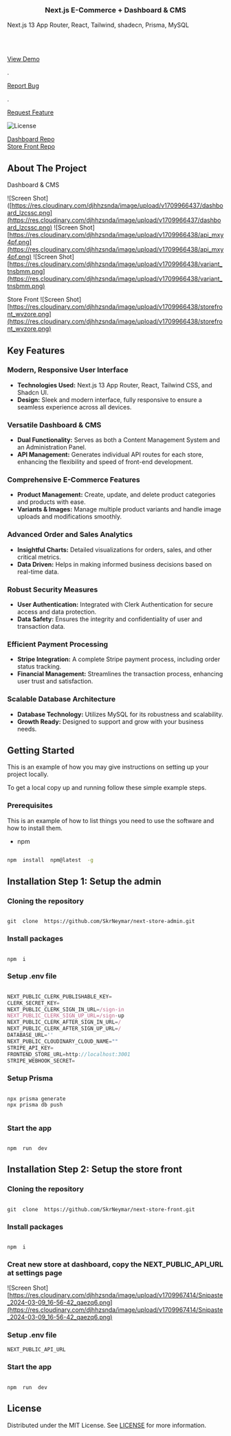 <br/>

<p  align="center">

<h3  align="center">Next.js  E-Commerce + Dashboard & CMS</h3>

<p  align="center">

Next.js 13 App Router, React, Tailwind, shadecn, Prisma, MySQL

<br/>

<br/>

<a  href="https://next-store-showcase.vercel.app/">View Demo</a>

.

<a  href="https://github.com/SkrNeymar/next-store-show/issues">Report Bug</a>

.

<a  href="https://github.com/SkrNeymar/next-store-show/issues">Request Feature</a>

</p>

</p>

![License](https://github.com/SkrNeymar/next-store-show)

[Dashboard Repo](https://github.com/SkrNeymar/next-store-admin)  
 [Store Front Repo](https://github.com/SkrNeymar/next-store-front)

## About The Project

Dashboard & CMS

![Screen Shot]([https://res.cloudinary.com/djhhzsnda/image/upload/v1709966437/dashboard_lzcssc.png](https://res.cloudinary.com/djhhzsnda/image/upload/v1709966437/dashboard_lzcssc.png)
![Screen Shot][https://res.cloudinary.com/djhhzsnda/image/upload/v1709966438/api_mxy4pf.png](https://res.cloudinary.com/djhhzsnda/image/upload/v1709966438/api_mxy4pf.png)
![Screen Shot] [https://res.cloudinary.com/djhhzsnda/image/upload/v1709966438/variant_tnsbmm.png](https://res.cloudinary.com/djhhzsnda/image/upload/v1709966438/variant_tnsbmm.png)

Store Front
![Screen Shot][https://res.cloudinary.com/djhhzsnda/image/upload/v1709966438/storefront_wvzore.png](https://res.cloudinary.com/djhhzsnda/image/upload/v1709966438/storefront_wvzore.png)

## Key Features

### Modern, Responsive User Interface

- **Technologies Used:** Next.js 13 App Router, React, Tailwind CSS, and Shadcn UI.
- **Design:** Sleek and modern interface, fully responsive to ensure a seamless experience across all devices.

### Versatile Dashboard & CMS

- **Dual Functionality:** Serves as both a Content Management System and an Administration Panel.
- **API Management:** Generates individual API routes for each store, enhancing the flexibility and speed of front-end development.

### Comprehensive E-Commerce Features

- **Product Management:** Create, update, and delete product categories and products with ease.
- **Variants & Images:** Manage multiple product variants and handle image uploads and modifications smoothly.

### Advanced Order and Sales Analytics

- **Insightful Charts:** Detailed visualizations for orders, sales, and other critical metrics.
- **Data Driven:** Helps in making informed business decisions based on real-time data.

### Robust Security Measures

- **User Authentication:** Integrated with Clerk Authentication for secure access and data protection.
- **Data Safety:** Ensures the integrity and confidentiality of user and transaction data.

### Efficient Payment Processing

- **Stripe Integration:** A complete Stripe payment process, including order status tracking.
- **Financial Management:** Streamlines the transaction process, enhancing user trust and satisfaction.

### Scalable Database Architecture

- **Database Technology:** Utilizes MySQL for its robustness and scalability.
- **Growth Ready:** Designed to support and grow with your business needs.

## Getting Started

This is an example of how you may give instructions on setting up your project locally.

To get a local copy up and running follow these simple example steps.

### Prerequisites

This is an example of how to list things you need to use the software and how to install them.

- npm

```sh

npm  install  npm@latest  -g

```

## Installation Step 1: Setup the admin

### Cloning the repository

```shell

git  clone  https://github.com/SkrNeymar/next-store-admin.git

```

### Install packages

```shell

npm  i

```

### Setup .env file

```js

NEXT_PUBLIC_CLERK_PUBLISHABLE_KEY=
CLERK_SECRET_KEY=
NEXT_PUBLIC_CLERK_SIGN_IN_URL=/sign-in
NEXT_PUBLIC_CLERK_SIGN_UP_URL=/sign-up
NEXT_PUBLIC_CLERK_AFTER_SIGN_IN_URL=/
NEXT_PUBLIC_CLERK_AFTER_SIGN_UP_URL=/
DATABASE_URL=''
NEXT_PUBLIC_CLOUDINARY_CLOUD_NAME=""
STRIPE_API_KEY=
FRONTEND_STORE_URL=http://localhost:3001
STRIPE_WEBHOOK_SECRET=

```

### Setup Prisma

```shell

npx prisma generate
npx prisma db push


```

### Start the app

```shell

npm  run  dev

```

## Installation Step 2: Setup the store front

### Cloning the repository

```shell

git  clone  https://github.com/SkrNeymar/next-store-front.git

```

### Install packages

```shell

npm  i

```

### Creat new store at dashboard, copy the NEXT_PUBLIC_API_URL at settings page

![Screen Shot][https://res.cloudinary.com/djhhzsnda/image/upload/v1709967414/Snipaste_2024-03-09_16-56-42_qaezq6.png](https://res.cloudinary.com/djhhzsnda/image/upload/v1709967414/Snipaste_2024-03-09_16-56-42_qaezq6.png)

### Setup .env file

```js
NEXT_PUBLIC_API_URL
```

### Start the app

```shell

npm  run  dev

```

## License

Distributed under the MIT License. See [LICENSE](https://github.com/SkrNeymar/airbnb-nextjs-clone/blob/main/LICENSE.txt) for more information.
